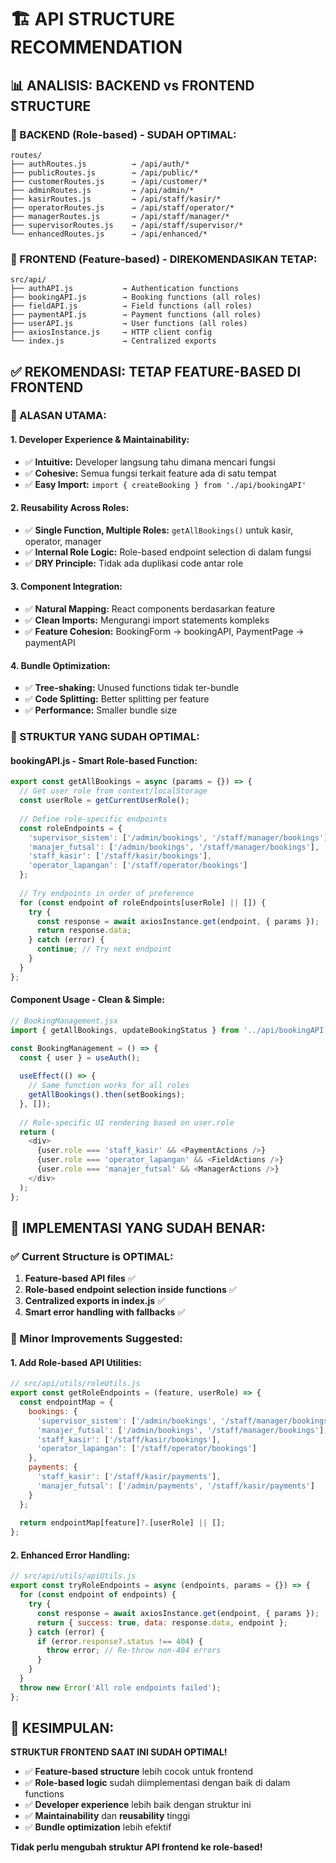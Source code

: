 # 🏗️ API STRUCTURE RECOMMENDATION

## 📊 **ANALISIS: BACKEND vs FRONTEND STRUCTURE**

### **🎯 BACKEND (Role-based) - SUDAH OPTIMAL:**
```
routes/
├── authRoutes.js          → /api/auth/*
├── publicRoutes.js        → /api/public/*
├── customerRoutes.js      → /api/customer/*
├── adminRoutes.js         → /api/admin/*
├── kasirRoutes.js         → /api/staff/kasir/*
├── operatorRoutes.js      → /api/staff/operator/*
├── managerRoutes.js       → /api/staff/manager/*
├── supervisorRoutes.js    → /api/staff/supervisor/*
└── enhancedRoutes.js      → /api/enhanced/*
```

### **🎯 FRONTEND (Feature-based) - DIREKOMENDASIKAN TETAP:**
```
src/api/
├── authAPI.js           → Authentication functions
├── bookingAPI.js        → Booking functions (all roles)
├── fieldAPI.js          → Field functions (all roles)
├── paymentAPI.js        → Payment functions (all roles)
├── userAPI.js           → User functions (all roles)
├── axiosInstance.js     → HTTP client config
└── index.js             → Centralized exports
```

## ✅ **REKOMENDASI: TETAP FEATURE-BASED DI FRONTEND**

### **🎯 ALASAN UTAMA:**

#### **1. Developer Experience & Maintainability:**
- ✅ **Intuitive:** Developer langsung tahu dimana mencari fungsi
- ✅ **Cohesive:** Semua fungsi terkait feature ada di satu tempat
- ✅ **Easy Import:** `import { createBooking } from './api/bookingAPI'`

#### **2. Reusability Across Roles:**
- ✅ **Single Function, Multiple Roles:** `getAllBookings()` untuk kasir, operator, manager
- ✅ **Internal Role Logic:** Role-based endpoint selection di dalam fungsi
- ✅ **DRY Principle:** Tidak ada duplikasi code antar role

#### **3. Component Integration:**
- ✅ **Natural Mapping:** React components berdasarkan feature
- ✅ **Clean Imports:** Mengurangi import statements kompleks
- ✅ **Feature Cohesion:** BookingForm → bookingAPI, PaymentPage → paymentAPI

#### **4. Bundle Optimization:**
- ✅ **Tree-shaking:** Unused functions tidak ter-bundle
- ✅ **Code Splitting:** Better splitting per feature
- ✅ **Performance:** Smaller bundle size

### **🔧 STRUKTUR YANG SUDAH OPTIMAL:**

#### **bookingAPI.js - Smart Role-based Function:**
```javascript
export const getAllBookings = async (params = {}) => {
  // Get user role from context/localStorage
  const userRole = getCurrentUserRole();
  
  // Define role-specific endpoints
  const roleEndpoints = {
    'supervisor_sistem': ['/admin/bookings', '/staff/manager/bookings'],
    'manajer_futsal': ['/admin/bookings', '/staff/manager/bookings'],
    'staff_kasir': ['/staff/kasir/bookings'],
    'operator_lapangan': ['/staff/operator/bookings']
  };
  
  // Try endpoints in order of preference
  for (const endpoint of roleEndpoints[userRole] || []) {
    try {
      const response = await axiosInstance.get(endpoint, { params });
      return response.data;
    } catch (error) {
      continue; // Try next endpoint
    }
  }
};
```

#### **Component Usage - Clean & Simple:**
```javascript
// BookingManagement.jsx
import { getAllBookings, updateBookingStatus } from '../api/bookingAPI';

const BookingManagement = () => {
  const { user } = useAuth();
  
  useEffect(() => {
    // Same function works for all roles
    getAllBookings().then(setBookings);
  }, []);
  
  // Role-specific UI rendering based on user.role
  return (
    <div>
      {user.role === 'staff_kasir' && <PaymentActions />}
      {user.role === 'operator_lapangan' && <FieldActions />}
      {user.role === 'manajer_futsal' && <ManagerActions />}
    </div>
  );
};
```

## 🚀 **IMPLEMENTASI YANG SUDAH BENAR:**

### **✅ Current Structure is OPTIMAL:**
1. **Feature-based API files** ✅
2. **Role-based endpoint selection inside functions** ✅
3. **Centralized exports in index.js** ✅
4. **Smart error handling with fallbacks** ✅

### **🔧 Minor Improvements Suggested:**

#### **1. Add Role-based API Utilities:**
```javascript
// src/api/utils/roleUtils.js
export const getRoleEndpoints = (feature, userRole) => {
  const endpointMap = {
    bookings: {
      'supervisor_sistem': ['/admin/bookings', '/staff/manager/bookings'],
      'manajer_futsal': ['/admin/bookings', '/staff/manager/bookings'],
      'staff_kasir': ['/staff/kasir/bookings'],
      'operator_lapangan': ['/staff/operator/bookings']
    },
    payments: {
      'staff_kasir': ['/staff/kasir/payments'],
      'manajer_futsal': ['/admin/payments', '/staff/kasir/payments']
    }
  };
  
  return endpointMap[feature]?.[userRole] || [];
};
```

#### **2. Enhanced Error Handling:**
```javascript
// src/api/utils/apiUtils.js
export const tryRoleEndpoints = async (endpoints, params = {}) => {
  for (const endpoint of endpoints) {
    try {
      const response = await axiosInstance.get(endpoint, { params });
      return { success: true, data: response.data, endpoint };
    } catch (error) {
      if (error.response?.status !== 404) {
        throw error; // Re-throw non-404 errors
      }
    }
  }
  throw new Error('All role endpoints failed');
};
```

## 🎯 **KESIMPULAN:**

**STRUKTUR FRONTEND SAAT INI SUDAH OPTIMAL!**

- ✅ **Feature-based structure** lebih cocok untuk frontend
- ✅ **Role-based logic** sudah diimplementasi dengan baik di dalam functions
- ✅ **Developer experience** lebih baik dengan struktur ini
- ✅ **Maintainability** dan **reusability** tinggi
- ✅ **Bundle optimization** lebih efektif

**Tidak perlu mengubah struktur API frontend ke role-based!**
